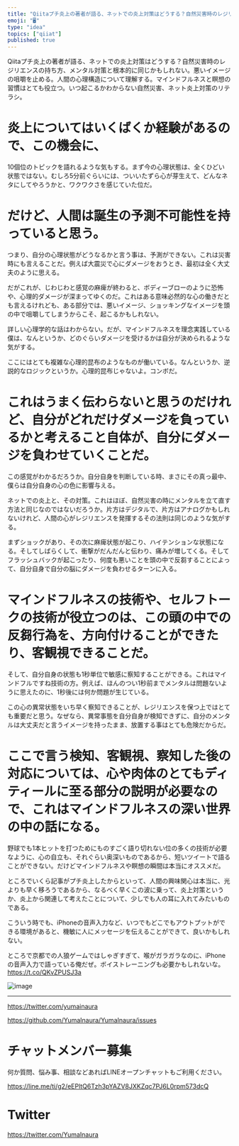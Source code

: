 ```yaml
---
title: "Qiitaプチ炎上の著者が語る、ネットでの炎上対策はどうする？自然災害時のレジリエンスの持ち方、メンタル対策と根本的に同じかもしれない。悪い"
emoji: "🖥"
type: "idea"
topics: ["qiiat"]
published: true
---
```


Qiitaプチ炎上の著者が語る、ネットでの炎上対策はどうする？自然災害時のレジリエンスの持ち方、メンタル対策と根本的に同じかもしれない。悪いイメージの咀嚼を止める。人間の心理構造について理解する。マインドフルネスと瞑想の習慣はとても役立つ。いつ起こるかわからない自然災害、ネット炎上対策のリテラシ。


# 炎上についてはいくばくか経験があるので、この機会に、

10個位のトピックを語れるような気もする。まず今の心理状態は、全くひどい状態ではない。むしろ5分前ぐらいには、ついいたずら心が芽生えて、どんなネタにしてやろうかと、ワクワクさを感じていた位だ。

# だけど、人間は誕生の予測不可能性を持っていると思う。

つまり、自分の心理状態がどうなるかと言う事は、予測ができない。これは災害時にも言えることだ。例えば大震災で心にダメージをおうとき、最初は全く大丈夫のように思える。

だがこれが、じわじわと感覚の麻痺が終わると、ボディーブローのように恐怖や、心理的ダメージが深まってゆくのだ。これはある意味必然的な心の働きだとも言えるけれども、ある部分では、悪いイメージ、ショッキングなイメージを頭の中で咀嚼してしまうからこそ、起こるかもしれない。

詳しい心理学的な話はわからない。だが、マインドフルネスを理念実践している僕は、なんというか、どのぐらいダメージを受けるかは自分が決められるような気がする。

ここにはとても複雑な心理的昆布のようなものが働いている。なんというか、逆説的なロジックというか。心理的昆布じゃないよ。コンボだ。

# これはうまく伝わらないと思うのだけれど、自分がどれだけダメージを負っているかと考えること自体が、自分にダメージを負わせていくことだ。

この感覚がわかるだろうか。自分自身を判断している時、まさにその真っ最中、僕らは自分自身の心の色に影響与える。

ネットでの炎上と、その対策。これはほぼ、自然災害の時にメンタルを立て直す方法と同じなのではないだろうか。片方はデジタルで、片方はアナログかもしれないけれど、人間の心がレジリエンスを発揮するその法則は同じのような気がする。

まずショックがあり、その次に麻痺状態が起こり、ハイテンションな状態になる。そしてしばらくして、衝撃がだんだんと伝わり、痛みが増してくる。そしてフラッシュバックが起こったり、何度も悪いことを頭の中で反芻することによって、自分自身で自分の脳にダメージを負わせるターンに入る。

# マインドフルネスの技術や、セルフトークの技術が役立つのは、この頭の中での反芻行為を、方向付けることができたり、客観視できることだ。

そして、自分自身の状態も1秒単位で敏感に察知することができる。これはマインドフルですね技術の方。例えば、ほんのつい1秒前までメンタルは問題ないように思えたのに、1秒後には何か問題が生じている。

この心の異常状態をいち早く察知できることが、レジリエンスを保つ上ではとても重要だと思う。なぜなら、異常事態を自分自身が検知できずに、自分のメンタルは大丈夫だと言うイメージを持ったまま、放置する事はとても危険だからだ。

# ここで言う検知、客観視、察知した後の対応については、心や肉体のとてもディティールに至る部分の説明が必要なので、これはマインドフルネスの深い世界の中の話になる。

野球でも1本ヒットを打つためにものすごく語り切れない位の多くの技術が必要なように、心の自立も、それぐらい奥深いものであるから、短いツイートで語ることができない。だけどマインドフルネスや瞑想の瞬間は本当にオススメだ。

ところでいくら記事がプチ炎上したからといって、人間の興味関心は本当に、光よりも早く移ろうであるから、なるべく早くこの波に乗って、炎上対策というか、炎上から関連して考えたことについて、少しでも人の耳に入れてみたいものである。

こういう時でも、iPhoneの音声入力など、いつでもどこでもアウトプットができる環境があると、機敏に人にメッセージを伝えることができて、良いかもしれない。

ところで京都での人狼ゲームではしゃぎすぎて、喉がガラガラなのに、iPhoneの音声入力で語っている俺だぜ。ボイストレーニングも必要かもしれないな。
 https://t.co/QKvZPUSJ3a

![image](https://user-images.githubusercontent.com/13635059/51439039-f71ec700-1cf7-11e9-9f4b-71a2d754c8d9.png)


---

https://twitter.com/yumainaura

https://github.com/YumaInaura/YumaInaura/issues









<!-- Update From Qiita API -->

# チャットメンバー募集


何か質問、悩み事、相談などあればLINEオープンチャットもご利用ください。

https://line.me/ti/g2/eEPltQ6Tzh3pYAZV8JXKZqc7PJ6L0rpm573dcQ





# Twitter


https://twitter.com/YumaInaura


<!-- Update From Qiita API -->



